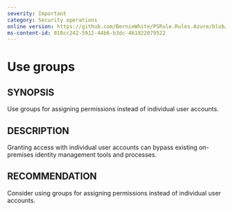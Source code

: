 ```yaml
---
severity: Important
category: Security operations
online version: https://github.com/BernieWhite/PSRule.Rules.Azure/blob/master/docs/rules/en/Azure.RBAC.UseGroups.md
ms-content-id: 818cc242-5912-44b6-b3dc-461822079522
---
```


# Use groups

## SYNOPSIS

Use groups for assigning permissions instead of individual user accounts.

## DESCRIPTION

Granting access with individual user accounts can bypass existing on-premises identity management tools and processes.

## RECOMMENDATION

Consider using groups for assigning permissions instead of individual user accounts.
